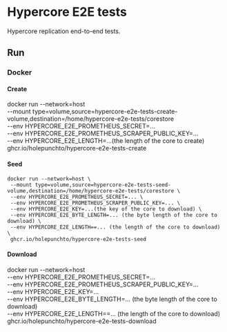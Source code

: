# Hypercore E2E tests

Hypercore replication end-to-end tests.

## Run

### Docker

#### Create

docker run --network=host \
 --mount type=volume,source=hypercore-e2e-tests-create-volume,destination=/home/hypercore-e2e-tests/corestore \
 --env HYPERCORE_E2E_PROMETHEUS_SECRET=... \
 --env HYPERCORE_E2E_PROMETHEUS_SCRAPER_PUBLIC_KEY=... \
 --env HYPERCORE_E2E_LENGTH=...(the length of the core to create) \
  ghcr.io/holepunchto/hypercore-e2e-tests-create

#### Seed

```
docker run --network=host \
 --mount type=volume,source=hypercore-e2e-tests-seed-volume,destination=/home/hypercore-e2e-tests/corestore \
 --env HYPERCORE_E2E_PROMETHEUS_SECRET=... \
 --env HYPERCORE_E2E_PROMETHEUS_SCRAPER_PUBLIC_KEY=... \
 --env HYPERCORE_E2E_KEY=...(the key of the core to download) \
 --env HYPERCORE_E2E_BYTE_LENGTH=... (the byte length of the core to download) \
 --env HYPERCORE_E2E_LENGTH==... (the length of the core to download) \
 ghcr.io/holepunchto/hypercore-e2e-tests-seed
```

#### Download

docker run --network=host \
 --env HYPERCORE_E2E_PROMETHEUS_SECRET=... \
 --env HYPERCORE_E2E_PROMETHEUS_SCRAPER_PUBLIC_KEY=... \
 --env HYPERCORE_E2E_KEY=... \
 --env HYPERCORE_E2E_BYTE_LENGTH=... (the byte length of the core to download) \
 --env HYPERCORE_E2E_LENGTH==... (the length of the core to download) \
 ghcr.io/holepunchto/hypercore-e2e-tests-download
